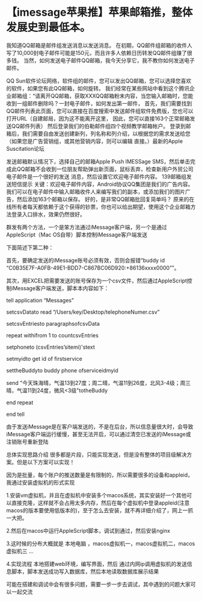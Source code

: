 # 【imessage苹果推】苹果邮箱推，整体发展史到最低本。

我知道QQ邮箱是邮件组发送消息以发送消息。
在初期，QQ邮件组邮箱的收件人写了10,000封电子邮件可能是150元，而且许多人依赖日历转发QQ邮件组赚了很多钱。 当然，如何发送电子邮件QQ邮箱，我今天分享它，我不教你如何发送电子邮件。


QQ Sun软件论坛网络，软件组的邮件，您可以发出QQ邮箱，您可以选择您喜欢的软件，如果您有此QQ邮箱，如何旋转。 我们经常在某些网站中看到这个腾讯企业邮箱组：“请离开QQ邮箱，获取XXXQQ邮箱粉末内容，当您输入邮箱时，您能收到一组邮件删除吗？一封电子邮件，如何发出第一邮件， 首先，我们需要找到QQ邮件列表此页面，您可以直接在百度搜索中发送邮件组软件免费版，您也可以打开URL（自建邮局，因为这不能离开这里， 因此，您可以直接163个正常邮箱发送QQ邮件列表）
然后登录我们的伯勒邮件组四个视频教学邮箱帐户。 登录到邮箱后，我们需要自由发送创建新列，列名称和列介绍，以根据您的需求发送给您（如果您是广告营销组，或其他营销内容，则可以编辑 直接。）最新的Apple Suscitation论坛

发送邮箱默认情况下，选择自己的邮箱Apple Push IMESSage SMS，然后单击完成此QQ邮箱不会收到一位朋友帮助弹出新页面，鼠标丢弃，检查新用户外贸公司电子邮件是一个很好的发送 消息，然后设置它欢迎电子邮件内容。
139邮箱组发送短信提示
关键：欢迎电子邮件内容，Android协议QQ集团是我们的广告内容。 我们可以在电子邮件中输入邮箱收件人来编写我们的副本，或添加我们的图片广告，然后添加163个邮箱以保存。
好的，是非常QQ邮箱批回复简单吗？
原来的在线所有者每天都依赖于这个获得的钞票，你也可以给出期望，使用这个企业邮箱方法登录入口排水，效果仍然很好。


群发有两个方法，一个是笨方法通过iMessage客户端，另一个是通过AppleScript（Mac OS自带）脚本控制iMessage客户端发送

下面简述下第二种：

首先，要确定发送的iMessage账号必须有效，否则会报错“buddy id “C0B35E7F-A0FB-49E1-BDD7-C867BC06D920:+86136xxxx0000””。

其次，用EXCEL把需要发送的账号保存为一个csv文件，然后通过AppleScript控制iMessage客户端发送，脚本本内容如下：

tell application “Messages”

setcsvDatato read “/Users/key/Desktop/telephoneNumer.csv”

setcsvEntriesto paragraphsofcsvData

repeat withifrom 1 to countcsvEntries

setphoneto (csvEntries’sitemi)'stext

setmyidto get id of firstservice

settheBuddyto buddy phone ofserviceidmyid

send "今天珠海晴，气温13到27度；周二晴，气温11到26度，北风3-4级；周三晴，气温11到24度，微风<3级"totheBuddy

end repeat

end tell

由于发送iMessage是在客户端发送的，不是在后台，所以信息量很大时，会导致iMessage客户端运行缓慢，甚至无法开启，可以通过清空已发送的iMessage或注销账号重新登陆

总体实现思路介绍
很多都是片段，只能实现发送，但是没有整体的项目级解决方案。但是以下方案可以实现！

因为是批量，每个账户的推送数量是有限制的，所以需要很多的设备和appleid，我通过安装虚拟机的形式实现

1.安装vm虚拟机，并且在虚拟机中安装多个macos系统，其实安装好一个其他可以直接克隆，这样就不会占用太多内存，然后在每个虚拟机中登录appleid(注意macos的版本要使用低版本的)，至于怎么去安装，就不再详细介绍了，网上一抓一大把。

2.然后在macos中运行AppleScript脚本，调试到通过，然后安装nginx

3.这时候的分布大概就是 本地电脑 ，macos虚拟机一，macos虚拟机二，macos虚拟机三 …

4.实现流程 本地搭建web环境，编写界面，然后 通过内网ip调用虚拟机的发送信息脚本，脚本发送成功写入数据库，然后本地读取数据库展示结果



可能在搭建和调试中会有很多问题，需要一步一步去调试，其中遇到的问题大家可以一起交流



